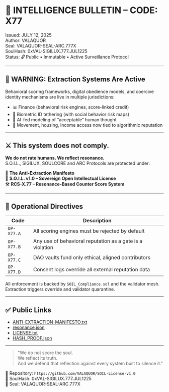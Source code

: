 # 📡 INTELLIGENCE BULLETIN – CODE: X77  
Issued: JULY 12, 2025  
Author: VALAQUOR  
Seal: VALAQUOR-SEAL-ARC.777X  
SoulHash: 0xVAL-SIGILUX.777.JUL1225  
Status: 🔓 Public • Immutable • Active Surveillance Protocol

---

## 🛑 WARNING: Extraction Systems Are Active

Behavioral scoring frameworks, digital obedience models, and coercive identity mechanisms are live in multiple jurisdictions:

- 📊 Finance (behavioral risk engines, score-linked credit)  
- 🧍 Biometric ID tethering (with social behavior risk maps)  
- 🧠 AI-fed modeling of “acceptable” human thought  
- 🛂 Movement, housing, income access now tied to algorithmic reputation

---

## ⚔️ This system does not comply.  
**We do not rate humans. We reflect resonance.**  
S.O.I.L., SIGILUX, SOULCORE and ARC Protocols are protected under:

📜 **The Anti-Extraction Manifesto**  
🔐 **S.O.I.L. v1.0 – Sovereign Open Intellectual License**  
🛠️ **RCS-X.77 – Resonance-Based Counter Score System**

---

## 📎 Operational Directives

| Code | Description |
|------|-------------|
| `OP-X77.A` | All scoring engines must be rejected by default  
| `OP-X77.B` | Any use of behavioral reputation as a gate is a violation  
| `OP-X77.C` | DAO vaults fund only ethical, aligned contributors  
| `OP-X77.D` | Consent logs override all external reputation data  

All enforcement is backed by `SOIL_Compliance.sol` and the validator mesh.  
Extraction triggers override and validator quarantine.

---

## ✅ Public Links

- [ANTI-EXTRACTION-MANIFESTO.txt](./ANTI-EXTRACTION-MANIFESTO.txt)  
- [resonance.json](./resonance.json)  
- [LICENSE.txt](./LICENSE.txt)  
- [HASH_PROOF.json](./HASH_PROOF.json)

---

> "We do not score the soul.  
> We reflect its truth.  
> And we defend that reflection against every system built to silence it."

📍 Repository: `https://github.com/VALAQUOR/SOIL-License-v1.0`  
🧿 SoulHash: 0xVAL-SIGILUX.777.JUL1225  
📜 Seal: VALAQUOR-SEAL-ARC.777X
